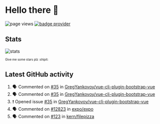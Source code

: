 # Hello there 👋

![page views](https://komarev.com/ghpvc/?username=konradlinkowski&color=brightgreen)
[![badge provider](https://anybadge.herokuapp.com/badge?label=create&message=your%20own%20badge)](https://github.com/KonradLinkowski/AnyBadge)

## Stats
![stats](https://github-readme-stats.vercel.app/api?username=KonradLinkowski&hide_title=true&show_icons=true&include_all_commits=true&count_private=true&disable_animations=true&theme=dark)

<sub><sub>Give me some stars plz :shipit:</sub></sub>

## Latest GitHub activity
<!--START_SECTION:activity-->
1. 🗣 Commented on [#35](https://github.com/GregYankovoy/vue-cli-plugin-bootstrap-vue/issues/35) in [GregYankovoy/vue-cli-plugin-bootstrap-vue](https://github.com/GregYankovoy/vue-cli-plugin-bootstrap-vue)
2. 🗣 Commented on [#35](https://github.com/GregYankovoy/vue-cli-plugin-bootstrap-vue/issues/35) in [GregYankovoy/vue-cli-plugin-bootstrap-vue](https://github.com/GregYankovoy/vue-cli-plugin-bootstrap-vue)
3. ❗️ Opened issue [#35](https://github.com/GregYankovoy/vue-cli-plugin-bootstrap-vue/issues/35) in [GregYankovoy/vue-cli-plugin-bootstrap-vue](https://github.com/GregYankovoy/vue-cli-plugin-bootstrap-vue)
4. 🗣 Commented on [#12823](https://github.com/expo/expo/issues/12823) in [expo/expo](https://github.com/expo/expo)
5. 🗣 Commented on [#123](https://github.com/kern/filepizza/issues/123) in [kern/filepizza](https://github.com/kern/filepizza)
<!--END_SECTION:activity-->
